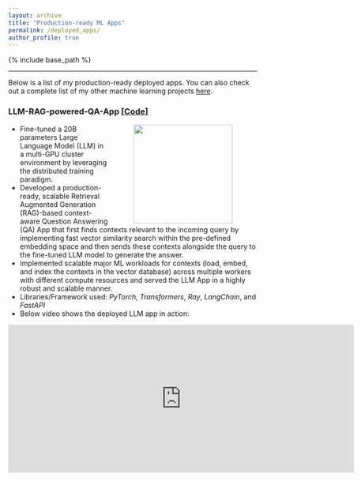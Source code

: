 ```yaml
---
layout: archive
title: "Production-ready ML Apps"
permalink: /deployed_apps/
author_profile: true
---
```


{% include base_path %}

---

Below is a list of my production-ready deployed apps. You can also check out a complete list of my other machine learning projects [here](https://github.com/fork123aniket?tab=repositories).

<!--### Graph Representation Learning for Classification   [[Code](https://github.com/fork123aniket/End-to-End-Node-and-Graph-Classification-and-Explanation-App)] [[Deployed App](https://graph-explainability.streamlit.app/)]

<img align="right" src="../files/Graph Explainability.png" width=200px hspace="50"> 

- Developed and deployed an end-to-end Node and Graph classification app, enabling real-time node or graph classification on different datasets (*Cora* and *ENZYMES*).
- Utilized an abstract variant of *Binomial Distribution* to compute feature and edge importance weights that result in providing explained feature mask and explanation subgraph.
- Libraries/Framework: *PyTorch*, *PyTorch Geometric*, *DVC*, *MLFlow*, *Optuna*, and *Streamlit*
- Below video shows the deployed Graph Representation Learning app in action:

<iframe width="700" height="300" src="https://github.com/fork123aniket/fork123aniket.github.io/assets/92912434/ae74e66a-2057-429e-bc68-23e60e1c8ea7" frameborder="0" allowfullscreen></iframe>

<hr style="border:2px solid gray">-->

### LLM-RAG-powered-QA-App   [[Code](https://github.com/fork123aniket/LLM-RAG-powered-QA-App)]

<img align="right" src="../files/App Architecture.jpg" width=200px hspace="50">

- Fine-tuned a 20B parameters Large Language Model (LLM) in a multi-GPU cluster environment by leveraging the distributed training paradigm.
- Developed a production-ready, scalable Retrieval Augmented Generation (RAG)-based context-aware Question Answering (QA) App that first finds contexts relevant to the incoming query by implementing fast vector similarity search within the pre-defined embedding space and then sends these contexts alongside the query to the fine-tuned LLM model to generate the answer.
- Implemented scalable major ML workloads for contexts (load, embed, and index the contexts in the vector database) across multiple workers with different compute resources and served the LLM App in a highly robust and scalable manner.
- Libraries/Framework used: *PyTorch*, *Transformers*, *Ray*, *LangChain*, and *FastAPI*
- Below video shows the deployed LLM app in action:

<iframe width="700" height="300" src="https://github.com/fork123aniket/fork123aniket.github.io/assets/92912434/df0a2876-3033-4cbb-b006-63529db139c7" frameborder="0" allowfullscreen></iframe>
